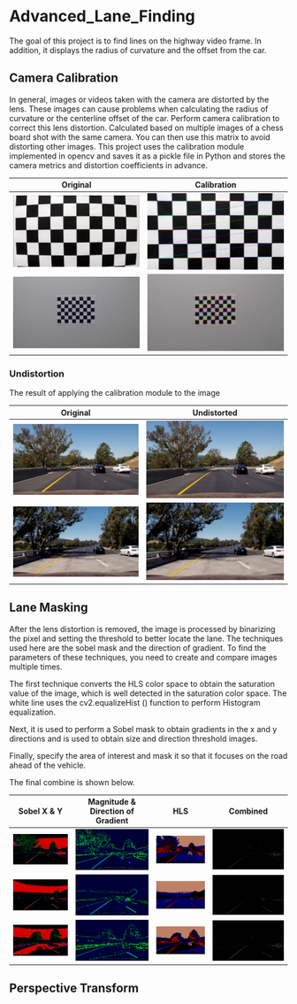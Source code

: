 # Advanced_Lane_Finding

The goal of this project is to find lines on the highway video frame. In addition, it displays the radius of curvature and the offset from the car.

## Camera Calibration

In general, images or videos taken with the camera are distorted by the lens. These images can cause problems when calculating the radius of curvature or the centerline offset of the car. Perform camera calibration to correct this lens distortion. Calculated based on multiple images of a chess board shot with the same camera. You can then use this matrix to avoid distorting other images.
This project uses the calibration module implemented in opencv and saves it as a pickle file in Python and stores the camera metrics and distortion coefficients in advance.

Original                      |  Calibration
:----------------------------:|:------------------------------:
![Original](camera_cal/calibration1.jpg)| ![Undistorted](checkboard_img/undis_15.png)
![Original](camera_cal/calibration6.jpg)| ![Undistorted](checkboard_img/undis_2.png)

### Undistortion

The result of applying the calibration module to the image

Original                      |  Undistorted
:----------------------------:|:------------------------------:
![Original](calib_out/out_1.png)| ![Undistorted](calib_out/out_un1.png)
![Original](calib_out/out_6.png)| ![Undistorted](calib_out/out_un6.png)

## Lane Masking

After the lens distortion is removed, the image is processed by binarizing the pixel and setting the threshold to better locate the lane. The techniques used here are the sobel mask and the direction of gradient. To find the parameters of these techniques, you need to create and compare images multiple times.

The first technique converts the HLS color space to obtain the saturation value of the image, which is well detected in the saturation color space. The white line uses the cv2.equalizeHist () function to perform Histogram equalization.

Next, it is used to perform a Sobel mask to obtain gradients in the x and y directions and is used to obtain size and direction threshold images.

Finally, specify the area of interest and mask it so that it focuses on the road ahead of the vehicle.

The final combine is shown below.

Sobel X & Y                   |  Magnitude & Direction of Gradient  | HLS    | Combined
:----------------------------:|:-----------------------------------:|:------:|:----------:
![Sobel](process_img/sobel_1.png)| ![Gradient](process_img/magn_2.png) | ![HLS](process_img/hls_3.png) | ![Combined](process_img/final_4.png)
![Sobel](process_img/sobel_11.png)| ![Gradient](process_img/magn_12.png) | ![HLS](process_img/hls_13.png) | ![Combined](process_img/final_14.png)
![Sobel](process_img/sobel_31.png)| ![Gradient](process_img/magn_32.png) | ![HLS](process_img/hls_33.png) | ![Combined](process_img/final_34.png)

## Perspective Transform
